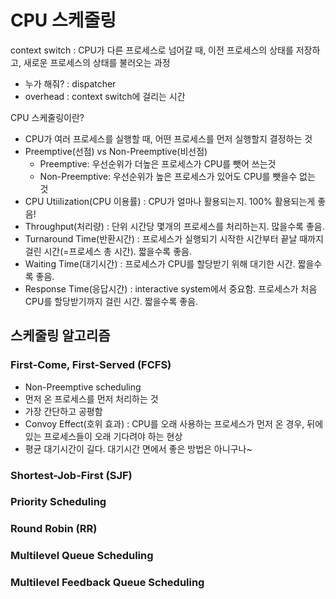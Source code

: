 # CPU 스케줄링
context switch : CPU가 다른 프로세스로 넘어갈 때, 이전 프로세스의 상태를 저장하고, 새로운 프로세스의 상태를 불러오는 과정
* 누가 해줘? : dispatcher
* overhead : context switch에 걸리는 시간

CPU 스케줄링이란?
* CPU가 여러 프로세스를 실행할 때, 어떤 프로세스를 먼저 실행할지 결정하는 것
* Preemptive(선점) vs Non-Preemptive(비선점)
  * Preemptive: 우선순위가 더높은 프로세스가 CPU를 뺏어 쓰는것
  * Non-Preemptive: 우선순위가 높은 프로세스가 있어도 CPU를 뺏을수 없는 것
* CPU Utiilization(CPU 이용률) : CPU가 얼마나 활용되는지. 100% 활용되는게 좋음!
* Throughput(처리량) : 단위 시간당 몇개의 프로세스를 처리하는지. 많을수록 좋음.
* Turnaround Time(반환시간) : 프로세스가 실행되기 시작한 시간부터 끝날 때까지 걸린 시간(=프로세스 총 시간). 짧을수록 좋음.
* Waiting Time(대기시간) : 프로세스가 CPU를 할당받기 위해 대기한 시간. 짧을수록 좋음.
* Response Time(응답시간) : interactive system에서 중요함. 프로세스가 처음 CPU를 할당받기까지 걸린 시간. 짧을수록 좋음.

## 스케줄링 알고리즘
### First-Come, First-Served (FCFS)
* Non-Preemptive scheduling
* 먼저 온 프로세스를 먼저 처리하는 것
* 가장 간단하고 공평함
* Convoy Effect(호위 효과) : CPU를 오래 사용하는 프로세스가 먼저 온 경우, 뒤에 있는 프로세스들이 오래 기다려야 하는 현상
* 평균 대기시간이 길다. 대기시간 면에서 좋은 방법은 아니구나~

### Shortest-Job-First (SJF)
### Priority Scheduling
### Round Robin (RR)
### Multilevel Queue Scheduling
### Multilevel Feedback Queue Scheduling

